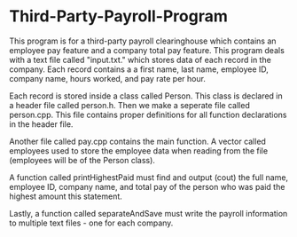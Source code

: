 # Third-Party-Payroll-Program

This program is for a third-party payroll clearinghouse which contains an employee pay feature and a company total pay feature.  This program deals with a text file called "input.txt." which stores data of each record in the company.  Each record contains a a first name, last name, employee ID, company name, hours worked, and pay rate per hour.

Each record is stored inside a class called Person.  This class is declared in a header file called person.h.  Then we make a seperate file called person.cpp.  This file contains proper definitions for all function declarations in the header file. 

Another file called pay.cpp contains the main function.  A vector called employees used to store the employee data when reading from the file (employees will be of the Person class).

A function called printHighestPaid must find and output (cout) the full name, employee ID, company name, and total pay of the person who was paid the highest amount this statement. 

Lastly, a function called separateAndSave must write the payroll information to multiple text files - one for each company.
